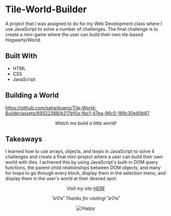 # Tile-World-Builder
A project that I was assigned to do for my Web Development class where I use JavaScript to solve a number of challenges. The final challenge is to create a mini-game where the user can build their own tile-based Hogwarts/World.

## Built With
- HTML
- CSS
- JavaScript

## Building a World
https://github.com/saharbueno/Tile-World-Builder/assets/69322388/b217bf0a-fbc1-47ea-96c5-189c30e60b87
<p align="center">
  <i>Watch me build a little world!</i>
</p>


## Takeaways
I learned how to use arrays, objects, and loops in JavaScript to solve 4 challenges and create a final mini-project where a user can build their own world with tiles. I achieved this by using JavaScript's built-in DOM query functions, the parent-child relationships between DOM objects, and many for loops to go through every block, display them in the selection menu, and display them in the user's world at their desired spot.                                                                                                                                                                                                                                                                                                                      
<p align="center">
  <i>Visit my site <a href="https://i6.cims.nyu.edu/~sb8249/webdev/assignment04/assignment04.html">HERE</a></i>
</p>

<p align="center">
  <i>˚ʚ♡ɞ˚ Thanks for visiting! ˚ʚ♡ɞ˚</i>
</p>

<p align="center">
  <img src="https://media.giphy.com/media/KWhiTgxI9HE5O/giphy.gif" alt="Happy">
</p>
